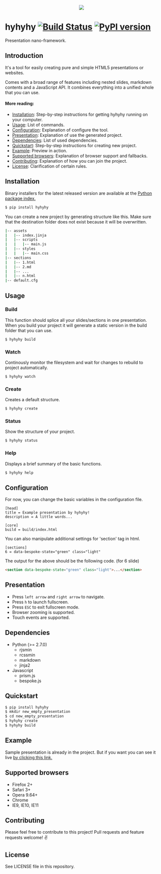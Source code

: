 <div align="center">
  <img src="https://raw.githubusercontent.com/MaciejCzyzewski/hyhyhy/master/screenshot.png"/>
</div>

# hyhyhy [![Build Status](https://travis-ci.org/MaciejCzyzewski/hyhyhy.png)](https://travis-ci.org/MaciejCzyzewski/hyhyhy) [![PyPI version](https://badge.fury.io/py/hyhyhy.png)](http://badge.fury.io/py/hyhyhy)

Presentation nano-framework.

## Introduction

It's a tool for easily creating pure and simple HTML5 presentations or websites.

Comes with a broad range of features including nested slides, markdown contents and a JavaScript API. It combines everything into a unified whole that you can use.

#### More reading:

- [Installation](#installation): Step-by-step instructions for getting hyhyhy running on your computer.
- [Usage](#usage): List of commands.
- [Configuration](#configuration): Explanation of configure the tool.
- [Presentation](#presentation): Explanation of use the generated project.
- [Dependencies](#dependencies): List of used dependencies.
- [Quickstart](#quickstart): Step-by-step instructions for creating new project.
- [Example](#example): Preview in action.
- [Supported browsers](#supported-browsers): Explanation of browser support and fallbacks.
- [Contributing](#contributing): Explanation of how you can join the project.
- [License](#license): Clarification of certain rules.

## Installation

Binary installers for the latest released version are available at the [Python
package index.](http://pypi.python.org/pypi/hyhyhy/)

```bash
$ pip install hyhyhy
```

You can create a new project by generating structure like this. Make sure that the destination folder does not exist because it will be overwritten.

```bash
|-- assets
|   |-- index.jinja
|   |-- scripts
|   |   |-- main.js
|   |-- styles
|   |   |-- main.css
|-- sections
|   |-- 1.html
|   |-- 2.md
|   |-- ...
|   |-- n.html
|-- default.cfg
```

## Usage

### Build

This function should splice all your slides/sections in one presentation.
When you build your project it will generate a static version in the build folder that you can use. 

```bash
$ hyhyhy build
```

### Watch

Continously monitor the filesystem and wait for changes to rebuild to project automatically.

```bash
$ hyhyhy watch
```

### Create

Creates a default structure.

```bash
$ hyhyhy create
```

### Status

Show the structure of your project.

```bash
$ hyhyhy status
```

### Help

Displays a brief summary of the basic functions.

```bash
$ hyhyhy help
```

## Configuration

For now, you can change the basic variables in the configuration file.

```properties
[head]
title = Example presentation by hyhyhy!
description = A little words...

[core]
build = build/index.html
```

You can also manipulate additional settings for 'section' tag in html.

```properties
[sections]
6 = data-bespoke-state="green" class="light"
```

The output for the above should be the following code. (for 6 slide)

```html
<section data-bespoke-state="green" class="light">...</section>
```

## Presentation

- Press `left arrow` and `right arrow` to navigate.
- Press `h` to launch fullscreen.
- Press `ESC` to exit fullscreen mode.
- Browser zooming is supported.
- Touch events are supported.

## Dependencies

- Python (>= 2.7.0)
	* rjsmin
	* rcssmin
	* markdown
	* jinja2
- Javascript
	* prism.js
	* bespoke.js

## Quickstart

```bash
$ pip install hyhyhy
$ mkdir new_empty_presentation
$ cd new_empty_presentation
$ hyhyhy create
$ hyhyhy build
```

## Example 

Sample presentation is already in the project. But if you want you can see it live [by clicking this link.](http://maciejczyzewski.github.io/hyhyhy/)

## Supported browsers

- Firefox 2+
- Safari 3+
- Opera 9.64+
- Chrome
- IE9, IE10, IE11

## Contributing

Please feel free to contribute to this project! Pull requests and feature requests welcome! :v:

## License

See LICENSE file in this repository.